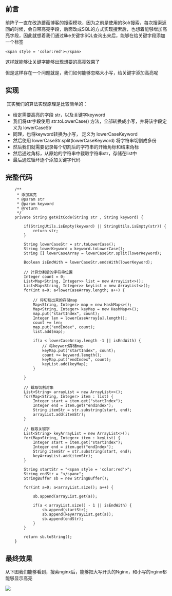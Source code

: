 前言
--

前阵子一直在改造蘑菇博客的搜索模块，因为之前是使用的Solr搜索，每次搜索返回的时候，会自带高亮字段，后面改成SQL的方式实现搜索后，也想着能够增加高亮字段，因此就想着我们通过like关键字SQL查询出来后，能够在给关键字段添加一个标签

    <span style = 'color:red'></span>

这样就能够让关键字能够出现想要的高亮效果了

但是这样存在一个问题就是，我们如何能够忽略大小写，给关键字添加高亮呢

实现
--

 其实我们的算法实现原理是比较简单的：

*   给定需要高亮的字段 str，以及关键字keyword
*   我们将str字段使用 str.toLowerCase() 方法，全部转换成小写，并将该字段定义为 lowerCaseStr
*   同理，也将keyword转换为小写， 定义为 lowerCaseKeyword
*   然后使用 lowerCaseStr.split(lowerCaseKeyword) 将字符串切割成多份
*   然后我们就需要记录每个切割后的字符串的开始角标和结束角标
*   然后通过角标，从原始的字符串中截取字符串str，存储在list中
*   最后通过循环逐个添加关键字代码

完整代码
----

        /**
         * 添加高亮
         * @param str
         * @param keyword
         * @return
         */
        private String getHitCode(String str , String keyword) {
    
            if(StringUtils.isEmpty(keyword) || StringUtils.isEmpty(str)) {
                return str;
            }
    
            String lowerCaseStr = str.toLowerCase();
            String lowerKeyword = keyword.toLowerCase();
            String [] lowerCaseArray = lowerCaseStr.split(lowerKeyword);
    
            Boolean isEndWith = lowerCaseStr.endsWith(lowerKeyword);
    
            // 计算分割后的字符串位置
            Integer count = 0;
            List<Map<String, Integer>> list = new ArrayList<>();
            List<Map<String, Integer>> keyList = new ArrayList<>();
            for(int a=0; a<lowerCaseArray.length; a++) {
    
                // 将切割出来的存储map
                Map<String, Integer> map = new HashMap<>();
                Map<String, Integer> keyMap = new HashMap<>();
                map.put("startIndex", count);
                Integer len = lowerCaseArray[a].length();
                count += len;
                map.put("endIndex", count);
                list.add(map);
    
                if(a < lowerCaseArray.length -1 || isEndWith) {
                    // 将keyword存储map
                    keyMap.put("startIndex", count);
                    count += keyword.length();
                    keyMap.put("endIndex", count);
                    keyList.add(keyMap);
                }
    
            }
    
            // 截取切割对象
            List<String> arrayList = new ArrayList<>();
            for(Map<String, Integer> item : list) {
                Integer start = item.get("startIndex");
                Integer end = item.get("endIndex");
                String itemStr = str.substring(start, end);
                arrayList.add(itemStr);
            }
    
            // 截取关键字
            List<String> keyArrayList = new ArrayList<>();
            for(Map<String, Integer> item : keyList) {
                Integer start = item.get("startIndex");
                Integer end = item.get("endIndex");
                String itemStr = str.substring(start, end);
                keyArrayList.add(itemStr);
            }
    
            String startStr = "<span style = 'color:red'>";
            String endStr = "</span>";
            StringBuffer sb = new StringBuffer();
    
            for(int a=0; a<arrayList.size(); a++) {
    
                sb.append(arrayList.get(a));
    
                if(a < arrayList.size() - 1 || isEndWith) {
                    sb.append(startStr);
                    sb.append(keyArrayList.get(a));
                    sb.append(endStr);
                }
            }
    
            return sb.toString();
        }

最终效果
----

从下图我们能够看到，搜索nginx后，能够把大写开头的Nginx，和小写的nginx都能够显示高亮


![](http://image.moguit.cn/98a2a223f0334e67a68dfbea88d8810c)
